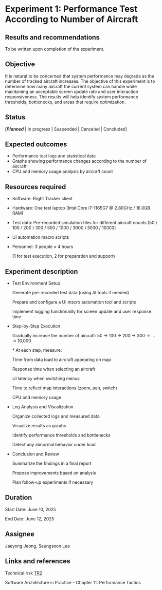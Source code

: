 # Experiment 1: Performance Test According to Number of Aircraft 


## Results and recommendations 
To be written upon completion of the experiment.

## Objective 
It is natural to be concerned that system performance may degrade as the number of tracked aircraft increases.
The objective of this experiment is to determine how many aircraft the current system can handle while maintaining an acceptable screen update rate and user interaction responsiveness.
The results will help identify system performance thresholds, bottlenecks, and areas that require optimization.

## Status
[***Planned*** | In progress | Suspended | Canceled | Concluded]

## Expected outcomes
 - Performance test logs and statistical data
 - Graphs showing performance changes according to the number of aircraft
 - CPU and memory usage analysis by aircraft count

## Resources required
 - Software: Flight Tracker client

 - Hardware: One test laptop (Intel Core i7-1165G7 @ 2.80GHz / 16.0GB RAM)

 - Test data: Pre-recorded simulation files for different aircraft counts
   (50 / 100 / 200 / 300 / 500 / 1000 / 3000 / 5000 / 10000)
   
 - UI automation macro scripts

 - Personnel: 3 people × 4 hours
   
   (1 for test execution, 2 for preparation and support)

## Experiment description
- Test Environment Setup

  Generate pre-recorded test data (using AI tools if needed)

  Prepare and configure a UI macro automation tool and scripts

  Implement logging functionality for screen update and user response time

- Step-by-Step Execution

  Gradually increase the number of aircraft:
  50 → 100 → 200 → 300 → … → 10,000

  \* At each step, measure:

  Time from data load to aircraft appearing on map

  Response time when selecting an aircraft

  UI latency when switching menus

  Time to reflect map interactions (zoom, pan, switch)

  CPU and memory usage

- Log Analysis and Visualization

  Organize collected logs and measured data

  Visualize results as graphs

  Identify performance thresholds and bottlenecks

  Detect any abnormal behavior under load

- Conclusion and Review

  Summarize the findings in a final report
  
  Propose improvements based on analysis
  
  Plan follow-up experiments if necessary

## Duration
Start Date: June 10, 2025

End Date: June 12, 2025



## Assignee

Jaeyong Jeong, Seungsoon Lee



## Links and references

Technical risk [TR2](../2-ArchitecturalDrivers.md#technical-risk-assessment)

Software Architecture in Practice – Chapter 11: Performance Tactics